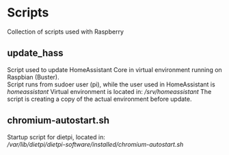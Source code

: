 # Scripts
Collection of scripts used with Raspberry

## update_hass
Script used to update HomeAssistant Core in virtual environment running on Raspbian (Buster).  
Script runs from sudoer user (pi), while the user used in HomeAssistant is _homeassistant_
Virtual environment is located in: _/srv/homeassistant_
The script is creating a copy of the actual environment before update.

## chromium-autostart.sh
Startup script for dietpi, located in:  
_/var/lib/dietpi/dietpi-software/installed/chromium-autostart.sh_
